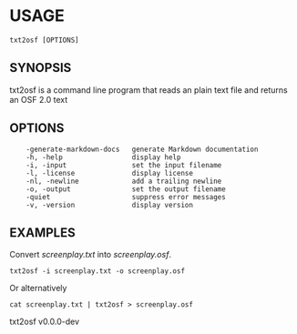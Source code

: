 
# USAGE

	txt2osf [OPTIONS]

## SYNOPSIS

txt2osf is a command line program that reads an plain text file
and returns an OSF 2.0 text


## OPTIONS

```
    -generate-markdown-docs   generate Markdown documentation
    -h, -help                 display help
    -i, -input                set the input filename
    -l, -license              display license
    -nl, -newline             add a trailing newline
    -o, -output               set the output filename
    -quiet                    suppress error messages
    -v, -version              display version
```


## EXAMPLES

Convert *screenplay.txt* into *screenplay.osf*.

    txt2osf -i screenplay.txt -o screenplay.osf

Or alternatively

    cat screenplay.txt | txt2osf > screenplay.osf


txt2osf v0.0.0-dev
